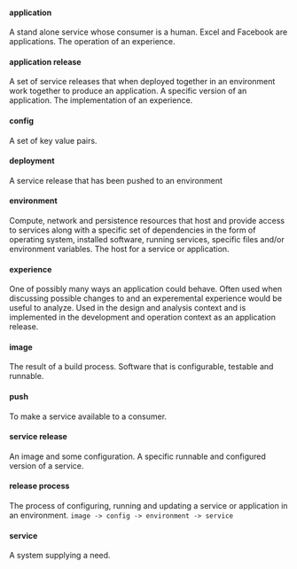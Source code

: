 #### application
A stand alone service whose consumer is a human. Excel and Facebook are applications. The operation of an experience.

#### application release
A set of service releases that when deployed together in an environment work together to produce an application. A specific version of an application. The implementation of an experience.

#### config
A set of key value pairs.

#### deployment
A service release that has been pushed to an environment

#### environment
Compute, network and persistence resources that host and provide access to services along with a specific set of dependencies in the form of operating system, installed software, running services, specific files and/or environment variables. The host for a service or application.

#### experience
One of possibly many ways an application could behave. Often used when discussing possible changes to and an experemental experience would be useful to analyze. Used in the design and analysis context and is implemented in the development and operation context as an application release.

#### image
The result of a build process. Software that is configurable, testable and runnable.

#### push
To make a service available to a consumer.

#### service release
An image and some configuration. A specific runnable and configured version of a service.

#### release process
The process of configuring, running and updating a service or application in an environment.
```image -> config -> environment -> service```

#### service
A system supplying a need.
